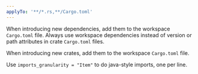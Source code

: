 ```yaml
---
applyTo: '**/*.rs,**/Cargo.toml'
---
```


When introducing new dependencies, add them to the workspace `Cargo.toml` file.
Always use workspace dependencies instead of version or path attributes in crate `Cargo.toml` files.

When introducing new crates, add them to the workspace `Cargo.toml` file.

Use `imports_granularity = "Item"` to do java-style imports, one per line.